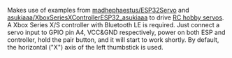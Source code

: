 Makes use of examples from [madhephaestus/ESP32Servo](https://github.com/madhephaestus/ESP32Servo) and [asukiaaa/XboxSeriesXControllerESP32_asukiaaa](https://github.com/asukiaaa/arduino-XboxSeriesXControllerESP32) to drive [RC hobby servos](https://en.wikipedia.org/wiki/Servo_(radio_control)). A Xbox Series X/S controller with Bluetooth LE is required. Just connect a servo input to GPIO pin A4, VCC&GND respectively, power on both ESP and controller, hold the pair button, and it will start to work shortly. By default, the horizontal ("X") axis of the left thumbstick is used.
